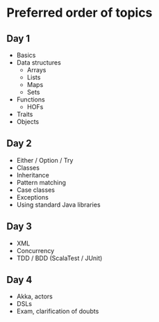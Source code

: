 # Preferred order of topics

## Day 1

 - Basics
 - Data structures
    - Arrays
    - Lists
    - Maps
    - Sets
 - Functions
    - HOFs
 - Traits
 - Objects

## Day 2

 - Either / Option / Try
 - Classes
 - Inheritance
 - Pattern matching
 - Case classes
 - Exceptions
 - Using standard Java libraries

## Day 3

 - XML
 - Concurrency
 - TDD / BDD (ScalaTest / JUnit)

## Day 4

 - Akka, actors
 - DSLs
 - Exam, clarification of doubts 